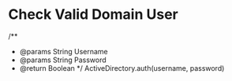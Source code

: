 Check Valid Domain User
=======================

/**
* @params String Username
* @params String Password
* @return Boolean
*/
ActiveDirectory.auth(username, password)
